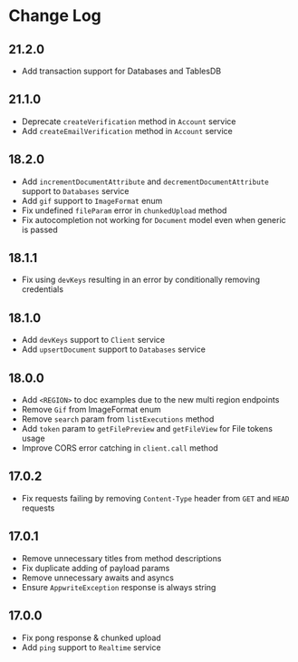 # Change Log

## 21.2.0

* Add transaction support for Databases and TablesDB

## 21.1.0

* Deprecate `createVerification` method in `Account` service
* Add `createEmailVerification` method in `Account` service

## 18.2.0

* Add `incrementDocumentAttribute` and `decrementDocumentAttribute` support to `Databases` service
* Add `gif` support to `ImageFormat` enum
* Fix undefined `fileParam` error in `chunkedUpload` method
* Fix autocompletion not working for `Document` model even when generic is passed

## 18.1.1

* Fix using `devKeys` resulting in an error by conditionally removing credentials

## 18.1.0

* Add `devKeys` support to `Client` service
* Add `upsertDocument` support to `Databases` service

## 18.0.0

* Add `<REGION>` to doc examples due to the new multi region endpoints
* Remove `Gif` from ImageFormat enum
* Remove `search` param from `listExecutions` method
* Add `token` param to `getFilePreview` and `getFileView` for File tokens usage
* Improve CORS error catching in `client.call` method

## 17.0.2

* Fix requests failing by removing `Content-Type` header from `GET` and `HEAD` requests

## 17.0.1

* Remove unnecessary titles from method descriptions
* Fix duplicate adding of payload params
* Remove unnecessary awaits and asyncs
* Ensure `AppwriteException` response is always string

## 17.0.0

* Fix pong response & chunked upload
* Add `ping` support to `Realtime` service

